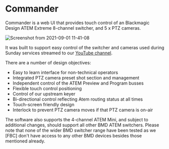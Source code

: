 # Commander
Commander is a web UI that provides touch control of an Blackmagic Design ATEM Extreme 8-channel switcher, and 5 x PTZ cameras.

![Screenshot from 2021-09-01 11-41-08](https://user-images.githubusercontent.com/5892030/131657868-3036af33-3a2c-40e3-97ca-311cc9b0837f.png)

It was built to support easy control of the switcher and cameras used during Sunday services streamed to our [YouTube channel](https://www.youtube.com/channel/UCPb62fbC7uBtisUjU__I47g).

There are a number of design objectives:

* Easy to learn interface for non-technical operators
* Integrated PTZ camera preset shot section and management
* Independent control of the ATEM Preview and Program busses
* Flexible touch control positioning
* Control of our upstream keyer
* Bi-directional control reflecting Atem routing status at all times
* Touch-screen friendly design
* Interlock to prevent PTZ camera moves if that PTZ camera is on-air

The software also supports the 4-channel ATEM Mini, and subject to additional changes, should support all other BMD ATEM switchers. Please note that none of the wider BMD switcher range have been tested as we [FBC] don't have access to any other BMD devices besides those mentioned already.
